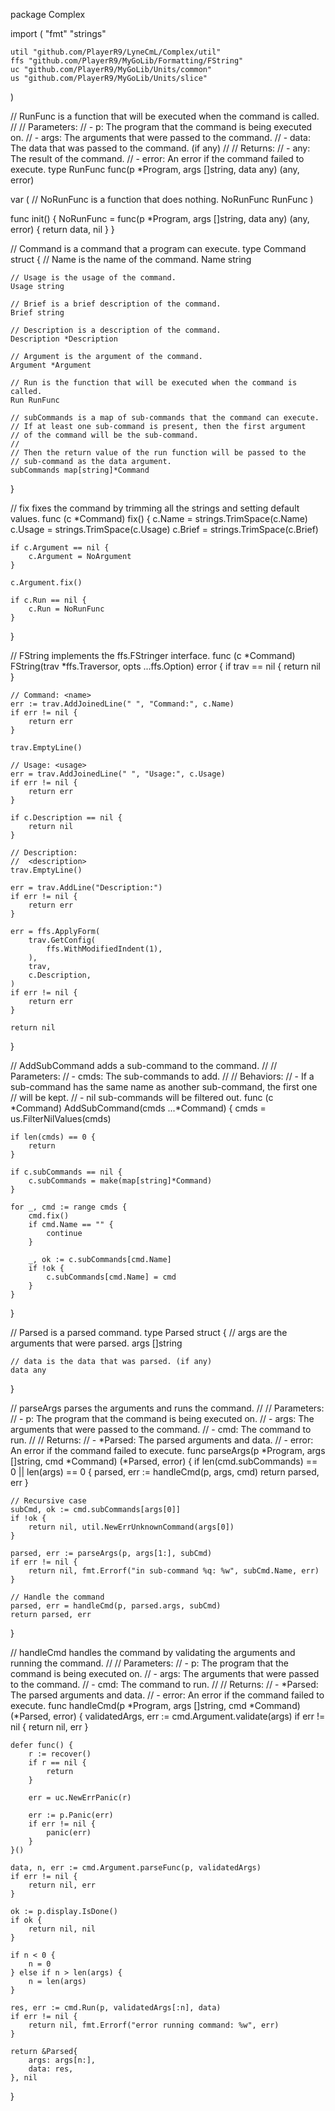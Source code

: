 package Complex

import (
	"fmt"
	"strings"

	util "github.com/PlayerR9/LyneCmL/Complex/util"
	ffs "github.com/PlayerR9/MyGoLib/Formatting/FString"
	uc "github.com/PlayerR9/MyGoLib/Units/common"
	us "github.com/PlayerR9/MyGoLib/Units/slice"
)

// RunFunc is a function that will be executed when the command is called.
//
// Parameters:
//   - p: The program that the command is being executed on.
//   - args: The arguments that were passed to the command.
//   - data: The data that was passed to the command. (if any)
//
// Returns:
//   - any: The result of the command.
//   - error: An error if the command failed to execute.
type RunFunc func(p *Program, args []string, data any) (any, error)

var (
	// NoRunFunc is a function that does nothing.
	NoRunFunc RunFunc
)

func init() {
	NoRunFunc = func(p *Program, args []string, data any) (any, error) {
		return data, nil
	}
}

// Command is a command that a program can execute.
type Command struct {
	// Name is the name of the command.
	Name string

	// Usage is the usage of the command.
	Usage string

	// Brief is a brief description of the command.
	Brief string

	// Description is a description of the command.
	Description *Description

	// Argument is the argument of the command.
	Argument *Argument

	// Run is the function that will be executed when the command is called.
	Run RunFunc

	// subCommands is a map of sub-commands that the command can execute.
	// If at least one sub-command is present, then the first argument
	// of the command will be the sub-command.
	//
	// Then the return value of the run function will be passed to the
	// sub-command as the data argument.
	subCommands map[string]*Command
}

// fix fixes the command by trimming all the strings and setting default values.
func (c *Command) fix() {
	c.Name = strings.TrimSpace(c.Name)
	c.Usage = strings.TrimSpace(c.Usage)
	c.Brief = strings.TrimSpace(c.Brief)

	if c.Argument == nil {
		c.Argument = NoArgument
	}

	c.Argument.fix()

	if c.Run == nil {
		c.Run = NoRunFunc
	}
}

// FString implements the ffs.FStringer interface.
func (c *Command) FString(trav *ffs.Traversor, opts ...ffs.Option) error {
	if trav == nil {
		return nil
	}

	// Command: <name>
	err := trav.AddJoinedLine(" ", "Command:", c.Name)
	if err != nil {
		return err
	}

	trav.EmptyLine()

	// Usage: <usage>
	err = trav.AddJoinedLine(" ", "Usage:", c.Usage)
	if err != nil {
		return err
	}

	if c.Description == nil {
		return nil
	}

	// Description:
	// 	<description>
	trav.EmptyLine()

	err = trav.AddLine("Description:")
	if err != nil {
		return err
	}

	err = ffs.ApplyForm(
		trav.GetConfig(
			ffs.WithModifiedIndent(1),
		),
		trav,
		c.Description,
	)
	if err != nil {
		return err
	}

	return nil
}

// AddSubCommand adds a sub-command to the command.
//
// Parameters:
//   - cmds: The sub-commands to add.
//
// Behaviors:
//   - If a sub-command has the same name as another sub-command, the first one
//     will be kept.
//   - nil sub-commands will be filtered out.
func (c *Command) AddSubCommand(cmds ...*Command) {
	cmds = us.FilterNilValues(cmds)

	if len(cmds) == 0 {
		return
	}

	if c.subCommands == nil {
		c.subCommands = make(map[string]*Command)
	}

	for _, cmd := range cmds {
		cmd.fix()
		if cmd.Name == "" {
			continue
		}

		_, ok := c.subCommands[cmd.Name]
		if !ok {
			c.subCommands[cmd.Name] = cmd
		}
	}
}

// Parsed is a parsed command.
type Parsed struct {
	// args are the arguments that were parsed.
	args []string

	// data is the data that was parsed. (if any)
	data any
}

// parseArgs parses the arguments and runs the command.
//
// Parameters:
//   - p: The program that the command is being executed on.
//   - args: The arguments that were passed to the command.
//   - cmd: The command to run.
//
// Returns:
//   - *Parsed: The parsed arguments and data.
//   - error: An error if the command failed to execute.
func parseArgs(p *Program, args []string, cmd *Command) (*Parsed, error) {
	if len(cmd.subCommands) == 0 || len(args) == 0 {
		parsed, err := handleCmd(p, args, cmd)
		return parsed, err
	}

	// Recursive case
	subCmd, ok := cmd.subCommands[args[0]]
	if !ok {
		return nil, util.NewErrUnknownCommand(args[0])
	}

	parsed, err := parseArgs(p, args[1:], subCmd)
	if err != nil {
		return nil, fmt.Errorf("in sub-command %q: %w", subCmd.Name, err)
	}

	// Handle the command
	parsed, err = handleCmd(p, parsed.args, subCmd)
	return parsed, err
}

// handleCmd handles the command by validating the arguments and running the command.
//
// Parameters:
//   - p: The program that the command is being executed on.
//   - args: The arguments that were passed to the command.
//   - cmd: The command to run.
//
// Returns:
//   - *Parsed: The parsed arguments and data.
//   - error: An error if the command failed to execute.
func handleCmd(p *Program, args []string, cmd *Command) (*Parsed, error) {
	validatedArgs, err := cmd.Argument.validate(args)
	if err != nil {
		return nil, err
	}

	defer func() {
		r := recover()
		if r == nil {
			return
		}

		err = uc.NewErrPanic(r)

		err := p.Panic(err)
		if err != nil {
			panic(err)
		}
	}()

	data, n, err := cmd.Argument.parseFunc(p, validatedArgs)
	if err != nil {
		return nil, err
	}

	ok := p.display.IsDone()
	if ok {
		return nil, nil
	}

	if n < 0 {
		n = 0
	} else if n > len(args) {
		n = len(args)
	}

	res, err := cmd.Run(p, validatedArgs[:n], data)
	if err != nil {
		return nil, fmt.Errorf("error running command: %w", err)
	}

	return &Parsed{
		args: args[n:],
		data: res,
	}, nil
}

